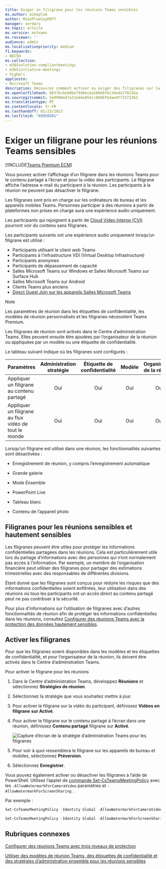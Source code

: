 ```yaml
---
title: Exiger un filigrane pour les réunions Teams sensibles
ms.author: mikeplum
author: MikePlumleyMSFT
manager: serdars
ms.topic: article
ms.service: msteams
ms.reviewer: ''
audience: admin
ms.localizationpriority: medium
f1.keywords:
- NOCSH
ms.collection:
- m365solution-compliantmeetings
- m365initiative-meetings
- highpri
appliesto:
- Microsoft Teams
description: Découvrez comment activer ou exiger des filigranes sur la vidéo des participants et le contenu partagé dans les réunions Teams sensibles.
ms.openlocfilehash: 6037bc6e9dbe79d9ecee10666f4c34e4e778216a
ms.sourcegitcommit: 5e0900ed7a21ed4e854cc00dbfb4ae4ff2372262
ms.translationtype: MT
ms.contentlocale: fr-FR
ms.lasthandoff: 01/23/2023
ms.locfileid: "69950501"
---
```

# <a name="require-a-watermark-for-sensitive-teams-meetings"></a>Exiger un filigrane pour les réunions Teams sensibles

[!INCLUDE[Teams Premium ECM](includes/teams-premium-ecm.md)]

Vous pouvez activer l’affichage d’un filigrane dans les réunions Teams pour le contenu partagé à l’écran et pour la vidéo des participants. Le filigrane affiche l’adresse e-mail du participant à la réunion. Les participants à la réunion ne peuvent pas désactiver le filigrane.

Les filigranes sont pris en charge sur les ordinateurs de bureau et les appareils mobiles Teams. Personnes participer à des réunions à partir de plateformes non prises en charge aura une expérience audio uniquement.

Les participants qui rejoignent à partir de [Cloud Video Interop (CVI)](cloud-video-interop.md) pourront voir du contenu sans filigranes.

Les participants suivants ont une expérience audio uniquement lorsqu’un filigrane est utilisé :

- Participants utilisant le client web Teams
- Participants à l’infrastructure VDI (Virtual Desktop Infrastructure)
- Participants anonymes
- Participants de dépassement de capacité
- Salles Microsoft Teams sur Windows et Salles Microsoft Teams sur Surface Hub
- Salles Microsoft Teams sur Android
- Clients Teams plus anciens
- [Direct Guest Join sur les appareils Salles Microsoft Teams](/microsoftteams/rooms/third-party-join)

> [!Note]
> Les paramètres de réunion dans les étiquettes de confidentialité, les modèles de réunion personnalisés et les filigranes nécessitent Teams Premium.

Les filigranes de réunion sont activés dans le Centre d’administration Teams. Elles peuvent ensuite être ajoutées par l’organisateur de la réunion ou appliquées par un modèle ou une étiquette de confidentialité.

Le tableau suivant indique où les filigranes sont configurés :

|Paramètres|Administration stratégie|Étiquette de confidentialité|Modèle|Organisateur de la réunion|
|:------|:----------:|:---------------:|:------:|:---------------:|
|Appliquer un filigrane au contenu partagé|Oui|Oui|Oui|Oui|
|Appliquer un filigrane au flux vidéo de tout le monde|Oui|Oui|Oui|Oui|

Lorsqu’un filigrane est utilisé dans une réunion, les fonctionnalités suivantes sont désactivées :

- Enregistrement de réunion, y compris l’enregistrement automatique

- Grande galerie

- Mode Ensemble

- PowerPoint Live

- Tableau blanc

- Contenu de l’appareil photo

## <a name="watermarks-for-sensitive-and-highly-sensitive-meetings"></a>Filigranes pour les réunions sensibles et hautement sensibles

Les filigranes peuvent être utiles pour protéger les informations confidentielles partagées dans les réunions. Cela est particulièrement utile lors du partage d’informations avec des personnes qui n’ont normalement pas accès à l’information. Par exemple, un membre de l’organisation financière peut utiliser des filigranes pour partager des estimations trimestrielles avec des responsables de différentes divisions.

Étant donné que les filigranes sont conçus pour réduire les risques que des informations confidentielles soient exfiltrées, leur utilisation dans des réunions où tous les participants ont un accès direct au contenu partagé peut ne pas contribuer à la sécurité.

Pour plus d’informations sur l’utilisation de filigranes avec d’autres fonctionnalités de réunion afin de protéger les informations confidentielles dans les réunions, consultez [Configurer des réunions Teams avec la protection des données hautement sensibles](/microsoftteams/configure-meetings-highly-sensitive-protection).

## <a name="enable-watermarks"></a>Activer les filigranes

Pour que les filigranes soient disponibles dans les modèles et les étiquettes de confidentialité, et pour l’organisateur de la réunion, ils doivent être activés dans le Centre d’administration Teams.

Pour activer le filigrane pour les réunions

1. Dans le Centre d’administration Teams, développez **Réunions** et sélectionnez **Stratégies de réunion**.

1. Sélectionnez la stratégie que vous souhaitez mettre à jour.

1. Pour activer le filigrane sur la vidéo du participant, définissez **Vidéos en filigrane** **sur Activé**.

1. Pour activer le filigrane sur le contenu partagé à l’écran dans une réunion, définissez **Contenu partagé** filigrane sur **Activé**.

    ![Capture d’écran de la stratégie d’administration Teams pour les filigranes](media/watermark-admin-policy.png)

1. Pour voir à quoi ressemblera le filigrane sur les appareils de bureau et mobiles, sélectionnez **Préversion**.

1. Sélectionnez **Enregistrer**.

Vous pouvez également activer ou désactiver les filigranes à l’aide de PowerShell. Utilisez l’applet de [commande Set-CsTeamsMeetingPolicy](/powershell/module/skype/set-csteamsmeetingpolicy) avec les `-AllowWatermarkForCameraVideo` paramètres et `-AllowWatermarkForScreenSharing` .

Par exemple :

```powershell
Set-CsTeamsMeetingPolicy -Identity Global -AllowWatermarkForCameraVideo $True 

Set-CsTeamsMeetingPolicy -Identity Global -AllowWatermarkForScreenSharing $True 
```

## <a name="related-topics"></a>Rubriques connexes

[Configurer des réunions Teams avec trois niveaux de protection](configure-meetings-three-tiers-protection.md)

[Utiliser des modèles de réunion Teams, des étiquettes de confidentialité et des stratégies d’administration ensemble pour les réunions sensibles](meeting-templates-sensitivity-labels-policies.md)
